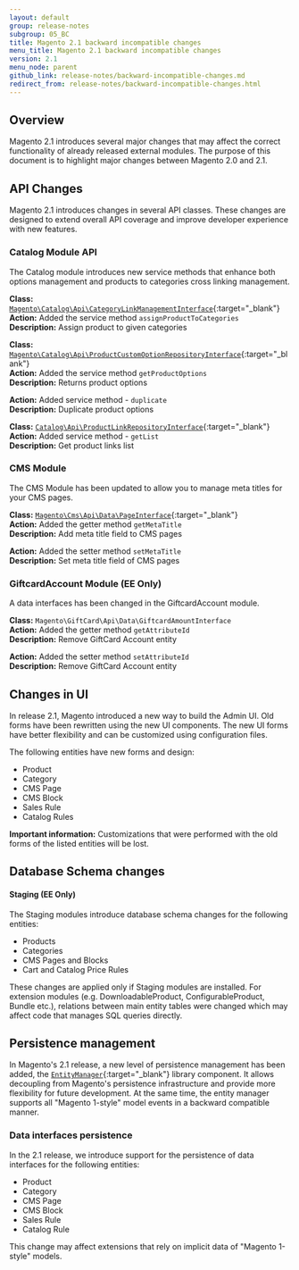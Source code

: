 ```yaml
---
layout: default
group: release-notes
subgroup: 05_BC
title: Magento 2.1 backward incompatible changes
menu_title: Magento 2.1 backward incompatible changes
version: 2.1
menu_node: parent
github_link: release-notes/backward-incompatible-changes.md
redirect_from: release-notes/backward-incompatible-changes.html
---
```


## Overview

Magento 2.1 introduces several major changes that may affect the correct functionality of already released external modules. The purpose of this document is to highlight major changes between Magento 2.0 and 2.1.

## API Changes

Magento 2.1 introduces changes in several API classes. These changes are designed to extend overall API coverage and improve developer experience with new features.

### Catalog Module API

The Catalog module introduces new service methods that enhance both options management and products to categories cross linking management.

**Class:** [`Magento\Catalog\Api\CategoryLinkManagementInterface`]({{site.mage2100url}}app/code/Magento/Catalog/Api/CategoryLinkManagementInterface.php){:target="_blank"}<br/>
**Action:** Added the service method `assignProductToCategories`<br/>
**Description:** Assign product to given categories<br/>

**Class:** [`Magento\Catalog\Api\ProductCustomOptionRepositoryInterface`]({{site.mage2100url}}app/code/Magento/Catalog/Api/ProductCustomOptionRepositoryInterface.php){:target="_blank"}<br/>
**Action:** Added the service method `getProductOptions`<br/>
**Description:** Returns product options<br/>

**Action:** Added service method - `duplicate`<br/>
**Description:** Duplicate product options<br/>

**Class:** [`Catalog\Api\ProductLinkRepositoryInterface`]({{site.mage2100url}}app/code/Magento/Catalog/Api/ProductLinkRepositoryInterface.php){:target="_blank"}<br/>
**Action:** Added service method - `getList`<br/>
**Description:** Get product links list<br/>

### CMS Module

The CMS Module has been updated to allow you to manage meta titles for your CMS pages.

**Class:** [`Magento\Cms\Api\Data\PageInterface`]({{site.mage2100url}}app/code/Magento/Cms/Api/Data/PageInterface.php){:target="_blank"}<br/>
**Action:** Added the getter method `getMetaTitle`<br/>
**Description:** Add meta title field to CMS pages<br/>

**Action:** Added the setter method `setMetaTitle`<br/>
**Description:** Set meta title field of CMS pages<br/>

### GiftcardAccount Module (EE Only)

A data interfaces has been changed in the GiftcardAccount module.

**Class:** `Magento\GiftCard\Api\Data\GiftcardAmountInterface`<br/>
**Action:** Added the getter method `getAttributeId`<br/>
**Description:** Remove GiftCard Account entity<br/>

**Action:** Added the setter method `setAttributeId`<br/>
**Description:** Remove GiftCard Account entity<br/>

## Changes in UI

In release 2.1, Magento introduced a new way to build the Admin UI. Old forms have been rewritten using the new UI components. The new UI forms have better flexibility and can be customized using configuration files.

The following entities have new forms and design:

* Product
* Category
* CMS Page
* CMS Block
* Sales Rule
* Catalog Rules

<div class="bs-callout bs-callout-info" id="info">
<p><strong>Important information:</strong> Customizations that were performed with the old forms of the listed entities will be lost.</p>
</div>

## Database Schema changes

#### Staging (EE Only)
The Staging modules introduce database schema changes for the following entities:

*	Products
*	Categories
*	CMS Pages and Blocks
* Cart and Catalog Price Rules

These changes are applied only if Staging modules are installed. For extension modules (e.g. DownloadableProduct, ConfigurableProduct, Bundle etc.), relations between main entity tables were changed which may affect code that manages SQL queries directly.

## Persistence management

In Magento's 2.1 release, a new level of persistence management has been added, the [`EntityManager`]({{site.mage2100url}}lib/internal/Magento/Framework/EntityManager/EntityManager.php){:target="_blank"} library component. It allows decoupling from Magento's persistence infrastructure and provide more flexibility for future development. At the same time, the entity manager supports all "Magento 1-style" model events in a backward compatible manner.

### Data interfaces persistence

In the 2.1 release, we introduce support for the persistence  of data interfaces for the following entities:

* Product
* Category
* CMS Page
* CMS Block
* Sales Rule
* Catalog Rule

This change may affect extensions that rely on implicit data of "Magento 1-style" models.
